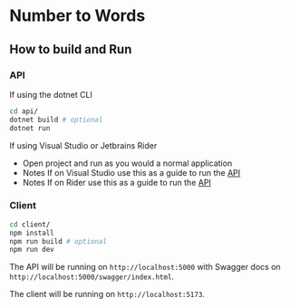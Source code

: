 # Number to Words

## How to build and Run

### API

If using the dotnet CLI

```bash
cd api/
dotnet build # optional
dotnet run
```

If using Visual Studio or Jetbrains Rider
- Open project and run as you would a normal application
- Notes If on Visual Studio use this as a guide to run the [API](https://learn.microsoft.com/en-us/aspnet/core/tutorials/first-web-api?view=aspnetcore-8.0&tabs=visual-studio)
- Notes If on Rider use this as a guide to run the [API](https://www.jetbrains.com/help/rider/Running_LaunchSettings.html#running-and-debugging-launch-profiles)

### Client

```bash
cd client/
npm install
npm run build # optional
npm run dev
```

The API will be running on `http://localhost:5000` with Swagger docs on `http://localhost:5000/swagger/index.html`.

The client will be running on `http://localhost:5173`.
